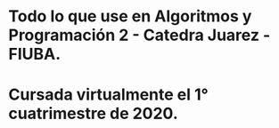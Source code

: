 # Todo lo que use en Algoritmos y Programación 2 - Catedra Juarez - FIUBA.

# Cursada virtualmente el 1° cuatrimestre de 2020.

